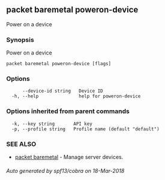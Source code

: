 ## packet baremetal poweron-device

Power on a device

### Synopsis

Power on a device

```
packet baremetal poweron-device [flags]
```

### Options

```
      --device-id string   Device ID
  -h, --help               help for poweron-device
```

### Options inherited from parent commands

```
  -k, --key string       API key
  -p, --profile string   Profile name (default "default")
```

### SEE ALSO

* [packet baremetal](packet_baremetal.md)	 - Manage server devices.

###### Auto generated by spf13/cobra on 18-Mar-2018
